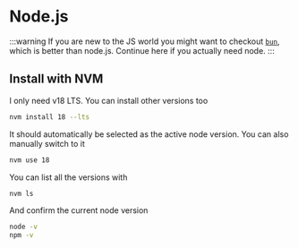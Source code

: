 # Node.js
:::warning
If you are new to the JS world you might want to checkout [`bun`](./bun.md),
which is better than node.js. Continue here if you actually need node.
:::

## Install with NVM
I only need v18 LTS. You can install other versions too
```bash
nvm install 18 --lts
```
It should automatically be selected as the active node version. You can also manually switch to it
```bash
nvm use 18
```
You can list all the versions with
```bash
nvm ls
```
And confirm the current node version
```bash
node -v
npm -v
```
